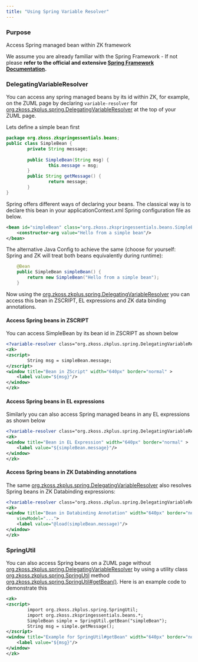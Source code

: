 ```yaml
---
title: "Using Spring Variable Resolver"
---
```


### Purpose

Access Spring managed bean within ZK framework

We assume you are already familiar with the Spring Framework - If not
please **refer to the official and extensive [Spring Framework Documentation](https://docs.spring.io/spring/docs/current/spring-framework-reference/).**

### DelegatingVariableResolver

You can access any spring managed beans by its id within ZK, for
example, on the ZUML page by declaring `variable-resolver` for
[org.zkoss.zkplus.spring.DelegatingVariableResolver](https://www.zkoss.org/javadoc/latest/zk/org/zkoss/zkplus/spring/DelegatingVariableResolver.html) at
the top of your ZUML page.

Lets define a simple bean first

```java
package org.zkoss.zkspringessentials.beans;
public class SimpleBean {
        private String message;
        
        public SimpleBean(String msg) {
                this.message = msg;
        }
        public String getMessage() {
                return message;
        }
}
```

Spring offers different ways of declaring your beans. The classical way
is to declare this bean in your applicationContext.xml Spring
configuration file as below.

```xml
<bean id="simpleBean" class="org.zkoss.zkspringessentials.beans.SimpleBean">
    <constructor-arg value="Hello from a simple bean"/>
</bean>
```

The alternative Java Config to achieve the same (choose for yourself:
Spring and ZK will treat both beans equivalently during runtime):

```java
    @Bean
    public SimpleBean simpleBean() {
        return new SimpleBean("Hello from a simple bean");
    }
```

Now using the
[org.zkoss.zkplus.spring.DelegatingVariableResolver](https://www.zkoss.org/javadoc/latest/zk/org/zkoss/zkplus/spring/DelegatingVariableResolver.html)
you can access this bean in ZSCRIPT, EL expressions and ZK data binding
annotations.

#### Access Spring beans in ZSCRIPT

You can access SimpleBean by its bean id in ZSCRIPT as shown below

```xml
<?variable-resolver class="org.zkoss.zkplus.spring.DelegatingVariableResolver"?>
<zk>
<zscript>
        String msg = simpleBean.message;
</zscript>
<window title="Bean in ZScript" width="640px" border="normal" >
    <label value="${msg}"/>
</window>
</zk>
```

#### Access Spring beans in EL expressions

Similarly you can also access Spring managed beans in any EL expressions
as shown below

```xml
<?variable-resolver class="org.zkoss.zkplus.spring.DelegatingVariableResolver"?>
<zk>
<window title="Bean in EL Expression" width="640px" border="normal" >
    <label value="${simpleBean.message}"/>
</window>
</zk>
```

#### Access Spring beans in ZK Databinding annotations

The same
[org.zkoss.zkplus.spring.DelegatingVariableResolver](https://www.zkoss.org/javadoc/latest/zk/org/zkoss/zkplus/spring/DelegatingVariableResolver.html)
also resolves Spring beans in ZK Databinding expressions:

```xml
<?variable-resolver class="org.zkoss.zkplus.spring.DelegatingVariableResolver"?>
<zk>
<window title="Bean in Databinding Annotation" width="640px" border="normal" 
    viewModel="...">
    <label value="@load(simpleBean.message)"/>
</window>
</zk>
```

### SpringUtil

You can also access Spring beans on a ZUML page without
[org.zkoss.zkplus.spring.DelegatingVariableResolver](https://www.zkoss.org/javadoc/latest/zk/org/zkoss/zkplus/spring/DelegatingVariableResolver.html) by
using a utility class
[org.zkoss.zkplus.spring.SpringUtil](https://www.zkoss.org/javadoc/latest/zk/org/zkoss/zkplus/spring/SpringUtil.html) method
[org.zkoss.zkplus.spring.SpringUtil#getBean()](https://www.zkoss.org/javadoc/latest/zk/org/zkoss/zkplus/spring/SpringUtil.html#getBean()).
Here is an example code to demonstrate this

```xml
<zk>
<zscript>
        import org.zkoss.zkplus.spring.SpringUtil;
        import org.zkoss.zkspringessentials.beans.*;
        SimpleBean simple = SpringUtil.getBean("simpleBean");
        String msg = simple.getMessage();
</zscript>
<window title="Example for SpringUtil#getBean" width="640px" border="normal" >
    <label value="${msg}"/>
</window>
</zk>
```
